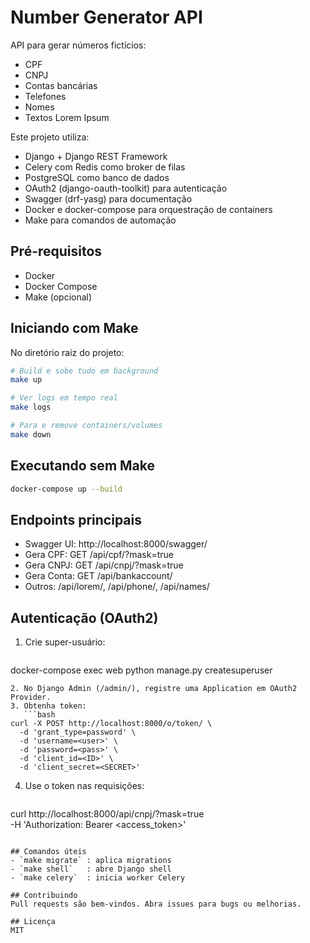 # Number Generator API

API para gerar números fictícios:
- CPF
- CNPJ
- Contas bancárias
- Telefones
- Nomes
- Textos Lorem Ipsum

Este projeto utiliza:
- Django + Django REST Framework
- Celery com Redis como broker de filas
- PostgreSQL como banco de dados
- OAuth2 (django-oauth-toolkit) para autenticação
- Swagger (drf-yasg) para documentação
- Docker e docker-compose para orquestração de containers
- Make para comandos de automação

## Pré-requisitos
- Docker
- Docker Compose
- Make (opcional)

## Iniciando com Make
No diretório raiz do projeto:

```bash
# Build e sobe tudo em background
make up

# Ver logs em tempo real
make logs

# Para e remove containers/volumes
make down
```

## Executando sem Make
```bash
docker-compose up --build
```

## Endpoints principais
- Swagger UI: http://localhost:8000/swagger/
- Gera CPF:   GET /api/cpf/?mask=true
- Gera CNPJ:  GET /api/cnpj/?mask=true
- Gera Conta: GET /api/bankaccount/
- Outros: /api/lorem/, /api/phone/, /api/names/

## Autenticação (OAuth2)
1. Crie super-usuário:
   ```bash
docker-compose exec web python manage.py createsuperuser
```
2. No Django Admin (/admin/), registre uma Application em OAuth2 Provider.
3. Obtenha token:
   ```bash
curl -X POST http://localhost:8000/o/token/ \
  -d 'grant_type=password' \
  -d 'username=<user>' \
  -d 'password=<pass>' \
  -d 'client_id=<ID>' \
  -d 'client_secret=<SECRET>'
```
4. Use o token nas requisições:
   ```bash
curl http://localhost:8000/api/cnpj/?mask=true \
  -H 'Authorization: Bearer <access_token>'
```

## Comandos úteis
- `make migrate` : aplica migrations
- `make shell`   : abre Django shell
- `make celery`  : inicia worker Celery

## Contribuindo
Pull requests são bem-vindos. Abra issues para bugs ou melhorias.

## Licença
MIT